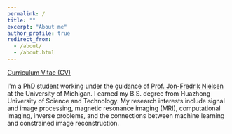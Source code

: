 ```yaml
---
permalink: /
title: ""
excerpt: "About me"
author_profile: true
redirect_from: 
  - /about/
  - /about.html
---
```


[Curriculum Vitae (CV)](https://github.com/YongliHe23/yonglihe23.github.io/blob/master/files/Yongli%20He_cv_UMich_20240619.pdf)

I'm a PhD student working under the guidance of [Prof. Jon-Fredrik Nielsen](https://websites.umich.edu/~jfnielse/) at the University of Michigan. I earned my B.S. degree from Huazhong University of Science and Technology.  My research interests include signal and image processing, magnetic resonance imaging (MRI), computational imaging, inverse problems, and the connections between machine learning and constrained image reconstruction.
